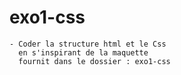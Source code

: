 # exo1-css

    - Coder la structure html et le Css
      en s'inspirant de la maquette
      fournit dans le dossier : exo1-css 
